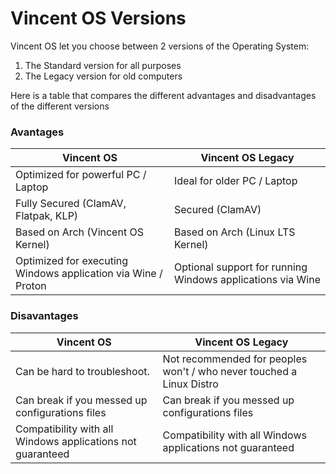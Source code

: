 # Vincent OS Versions

Vincent OS let you choose between 2 versions of the Operating System:

1. The Standard version for all purposes
2. The Legacy version for old computers

Here is a table that compares the different advantages and disadvantages of the different versions

### Avantages

| Vincent OS                                                    | Vincent OS Legacy                                          |
| ------------------------------------------------------------- | ---------------------------------------------------------- |
| Optimized for powerful PC / Laptop                            | Ideal for older PC / Laptop                                |
| Fully Secured (ClamAV, Flatpak, KLP)                          | Secured (ClamAV)                                           |
| Based on Arch (Vincent OS Kernel)                             | Based on Arch (Linux LTS Kernel)                           |
| Optimized for executing Windows application via Wine / Proton | Optional support for running Windows applications via Wine |

### Disavantages

| Vincent OS                                                 | Vincent OS Legacy                                                    |
| ---------------------------------------------------------- | -------------------------------------------------------------------- |
| Can be hard to troubleshoot.                               | Not recommended for peoples won't / who never touched a Linux Distro |
| Can break if you messed up configurations files            | Can break if you messed up configurations files                      |
| Compatibility with all Windows applications not guaranteed | Compatibility with all Windows applications not guaranteed           |
